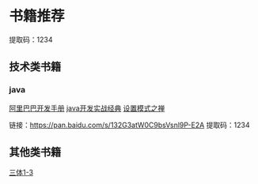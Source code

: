 # 书籍推荐
提取码：1234
## 技术类书籍
### java
[阿里巴巴开发手册](https://pan.baidu.com/s/1RuqyHHXPxtIiGeuwcDPcJQ) [java开发实战经典](https://pan.baidu.com/s/1f87GqCj1cUChw35GaNkKtg) [设置模式之禅](https://pan.baidu.com/s/128WYXmTcYymLbNzPTO_-8w)



链接：https://pan.baidu.com/s/132G3atW0C9bsVsnl9P-E2A 
提取码：1234

## 其他类书籍
[三体1-3](https://pan.baidu.com/s/1TjNHHA3VaRhea0is86dvSw)